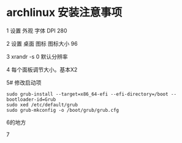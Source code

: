 # archlinux 安装注意事项
1 设置 外观 字体 DPI 280

2 设置 桌面  图标 图标大小 96

3 xrandr -s 0   默认分辨率 

4 每个面板调节大小。基本X2

5# 修改启动项
~~~
sudo grub-install --target=x86_64-efi --efi-directory=/boot --bootloader-id=Grub
sudo xed /etc/default/grub
sudo grub-mkconfig -o /boot/grub/grub.cfg
~~~

6的地方

7

